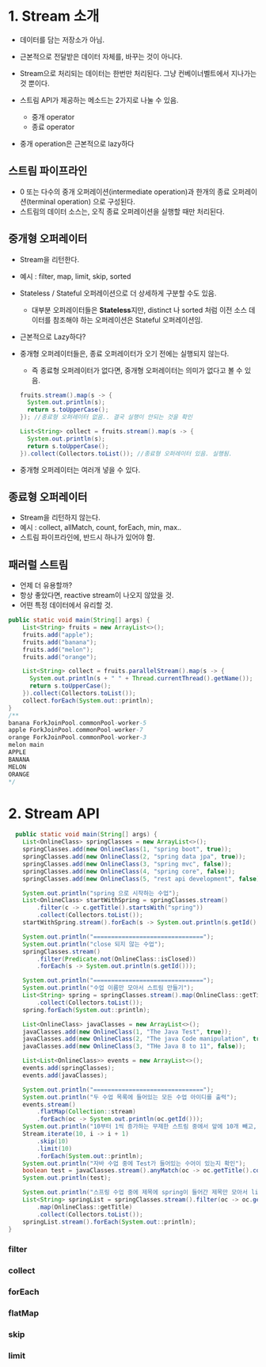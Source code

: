 # 1. Stream 소개

- 데이터를 담는 저장소가 아님.
- 근본적으로 전달받은 데이터 자체를, 바꾸는 것이 아니다.
- Stream으로 처리되는 데이터는 한번만 처리된다. 그냥 컨베이너벨트에서 지나가는 것 뿐이다.

- 스트림 API가 제공하는 메소드는 2가지로 나눌 수 있음.
  - 중개 operator
  - 종료 operator
- 중개 operation은 근본적으로 lazy하다



## 스트림 파이프라인

- 0 또는 다수의 중개 오퍼레이션(intermediate operation)과 한개의 종료 오퍼레이션(terminal operation) 으로 구성된다.
- 스트림의 데이터 소스는, 오직 종료 오퍼레이션을 실행할 때만 처리된다.



## 중개형 오퍼레이터

- Stream을 리턴한다.

- 예시 : filter, map, limit, skip, sorted

- Stateless / Stateful 오퍼레이션으로 더 상세하게 구분할 수도 있음. 

  - 대부분 오퍼레이터들은 **Stateless**지만, distinct 나 sorted 처럼 이전 소스 데이터를 참조해야 하는 오퍼레이션은 Stateful 오퍼레이션임.

- 근본적으로 Lazy하다?

- 중개형 오퍼레이터들은, 종료 오퍼레이터가 오기 전에는 실행되지 않는다.

  - 즉 종료형 오퍼레이터가 없다면, 중개형 오퍼레이터는 의미가 없다고 볼 수 있음.

  ```java
  fruits.stream().map(s -> {
  	System.out.println(s);
  	return s.toUpperCase();
  }); //종료형 오퍼레이터 없음.. 결국 실행이 안되는 것을 확인
  
  List<String> collect = fruits.stream().map(s -> {
  	System.out.println(s);
  	return s.toUpperCase();
  }).collect(Collectors.toList()); //종료형 오퍼레이터 있음. 실행됨.
  ```

  

- 중개형 오퍼레이터는 여러개 넣을 수 있다.



## 종료형 오퍼레이터

- Stream을 리턴하지 않는다.
- 예시 : collect, allMatch, count, forEach, min, max..
- 스트림 파이프라인에, 반드시 하나가 있어야 함.



## 패러럴 스트림

- 언제 더 유용할까?
- 항상 좋았다면, reactive stream이 나오지 않았을 것.
- 어떤 특정 데이터에서 유리할 것.

```java
public static void main(String[] args) {
    List<String> fruits = new ArrayList<>();
    fruits.add("apple");
    fruits.add("banana");
    fruits.add("melon");
    fruits.add("orange");

    List<String> collect = fruits.parallelStream().map(s -> {
      System.out.println(s + " " + Thread.currentThread().getName());
      return s.toUpperCase();
    }).collect(Collectors.toList());
    collect.forEach(System.out::println);
}
/**
banana ForkJoinPool.commonPool-worker-5
apple ForkJoinPool.commonPool-worker-7
orange ForkJoinPool.commonPool-worker-3
melon main
APPLE
BANANA
MELON
ORANGE
*/
```



# 2. Stream API

```java
  public static void main(String[] args) {
    List<OnlineClass> springClasses = new ArrayList<>();
    springClasses.add(new OnlineClass(1, "spring boot", true));
    springClasses.add(new OnlineClass(2, "spring data jpa", true));
    springClasses.add(new OnlineClass(3, "spring mvc", false));
    springClasses.add(new OnlineClass(4, "spring core", false));
    springClasses.add(new OnlineClass(5, "rest api development", false));

    System.out.println("spring 으로 시작하는 수업");
    List<OnlineClass> startWithSpring = springClasses.stream()
        .filter(c -> c.getTitle().startsWith("spring"))
        .collect(Collectors.toList());
    startWithSpring.stream().forEach(s -> System.out.println(s.getId() + " " + s.getTitle()));

    System.out.println("===============================");
    System.out.println("close 되지 않는 수업");
    springClasses.stream()
        .filter(Predicate.not(OnlineClass::isClosed))
        .forEach(s -> System.out.println(s.getId()));

    System.out.println("===============================");
    System.out.println("수업 이름만 모아서 스트림 만들기");
    List<String> spring = springClasses.stream().map(OnlineClass::getTitle)
        .collect(Collectors.toList());
    spring.forEach(System.out::println);

    List<OnlineClass> javaClasses = new ArrayList<>();
    javaClasses.add(new OnlineClass(1, "The Java Test", true));
    javaClasses.add(new OnlineClass(2, "The java Code manipulation", true));
    javaClasses.add(new OnlineClass(3, "THe Java 8 to 11", false));

    List<List<OnlineClass>> events = new ArrayList<>();
    events.add(springClasses);
    events.add(javaClasses);

    System.out.println("===============================");
    System.out.println("두 수업 목록에 들어있는 모든 수업 아이디를 출력");
    events.stream()
        .flatMap(Collection::stream)
        .forEach(oc -> System.out.println(oc.getId()));
    System.out.println("10부터 1씩 증가하는 무제한 스트림 중에서 앞에 10개 빼고, 최대 10개 까지만");
    Stream.iterate(10, i -> i + 1)
        .skip(10)
        .limit(10)
        .forEach(System.out::println);
    System.out.println("자바 수업 중에 Test가 들어있는 수어이 있는지 확인");
    boolean test = javaClasses.stream().anyMatch(oc -> oc.getTitle().contains("Test"));
    System.out.println(test);

    System.out.println("스프링 수업 중에 제목에 spring이 들어간 제목만 모아서 list로 만들기 ");
    List<String> springList = springClasses.stream().filter(oc -> oc.getTitle().contains("spring"))
        .map(OnlineClass::getTitle)
        .collect(Collectors.toList());
    springList.stream().forEach(System.out::println);
}
```

### filter

### collect

### forEach

### flatMap

### skip

### limit

